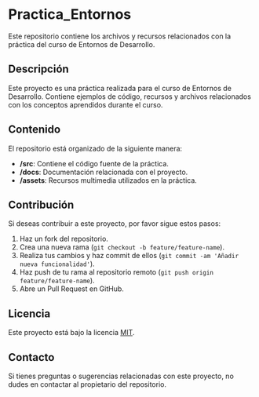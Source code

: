 # Practica_Entornos

Este repositorio contiene los archivos y recursos relacionados con la práctica del curso de Entornos de Desarrollo.

## Descripción

Este proyecto es una práctica realizada para el curso de Entornos de Desarrollo. Contiene ejemplos de código, recursos y archivos relacionados con los conceptos aprendidos durante el curso.

## Contenido

El repositorio está organizado de la siguiente manera:

- **/src**: Contiene el código fuente de la práctica.
- **/docs**: Documentación relacionada con el proyecto.
- **/assets**: Recursos multimedia utilizados en la práctica.

## Contribución

Si deseas contribuir a este proyecto, por favor sigue estos pasos:

1. Haz un fork del repositorio.
2. Crea una nueva rama (`git checkout -b feature/feature-name`).
3. Realiza tus cambios y haz commit de ellos (`git commit -am 'Añadir nueva funcionalidad'`).
4. Haz push de tu rama al repositorio remoto (`git push origin feature/feature-name`).
5. Abre un Pull Request en GitHub.

## Licencia

Este proyecto está bajo la licencia [MIT](LICENSE).

## Contacto

Si tienes preguntas o sugerencias relacionadas con este proyecto, no dudes en contactar al propietario del repositorio.

